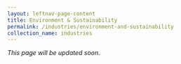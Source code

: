 ```yaml
---
layout: leftnav-page-content
title: Environment & Sustainability
permalink: /industries/environment-and-sustainability
collection_name: industries
---
```


*This page will be updated soon.*
